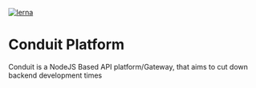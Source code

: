 [![lerna](https://img.shields.io/badge/maintained%20with-lerna-cc00ff.svg)](https://lerna.js.org/)
# Conduit Platform
Conduit is a NodeJS Based API platform/Gateway, that aims to cut down backend development times
